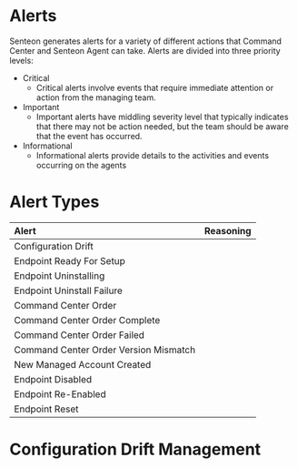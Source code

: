 # Alerts
Senteon generates alerts for a variety of different actions that Command Center and Senteon Agent can take. Alerts are divided into three priority levels:
* Critical
  * Critical alerts involve events that require immediate attention or action from the managing team.
* Important
  * Important alerts have middling severity level that typically indicates that there may not be action needed, but the team should be aware that the event has occurred.
* Informational
  * Informational alerts provide details to the activities and events occurring on the agents 

# Alert Types
| Alert | Reasoning |
|:--------|:-------:|
| Configuration  Drift   |   |
| Endpoint Ready For Setup   |    |
| Endpoint Uninstalling   |    |
| Endpoint Uninstall Failure   |    |
| Command Center Order  |    |
| Command Center Order Complete  |    |
| Command Center Order Failed  |    |
| Command Center Order Version Mismatch  |    |
| New Managed Account Created  |    |
| Endpoint Disabled  |    |
| Endpoint Re-Enabled  |    |
| Endpoint Reset  |    |
# Configuration Drift Management
